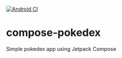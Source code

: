 [![Android CI](https://github.com/lkw1120/compose-pokedex/actions/workflows/android.yml/badge.svg)](https://github.com/lkw1120/compose-pokedex/actions/workflows/android.yml)

# compose-pokedex

Simple pokedex app using Jetpack Compose
